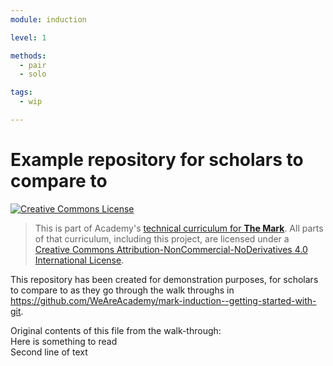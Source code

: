 ```yaml
---
module: induction

level: 1

methods:
  - pair
  - solo

tags:
  - wip

---
```




# Example repository for scholars to compare to

<a rel="license" href="http://creativecommons.org/licenses/by-nc-nd/4.0/"><img alt="Creative Commons License" style="border-width:0" src="https://i.creativecommons.org/l/by-nc-nd/4.0/88x31.png" /></a>

> This is part of Academy's [technical curriculum for **The Mark**](https://github.com/WeAreAcademy/curriculum-mark). All parts of that curriculum, including this project, are licensed under a <a rel="license" href="http://creativecommons.org/licenses/by-nc-nd/4.0/">Creative Commons Attribution-NonCommercial-NoDerivatives 4.0 International License</a>.

This repository has been created for demonstration purposes, for scholars to compare to as they go through the walk throughs in https://github.com/WeAreAcademy/mark-induction--getting-started-with-git.


Original contents of this file from the walk-through:  
Here is something to read  
Second line of text  